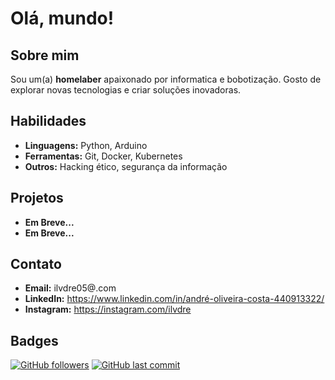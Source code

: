 #  Olá, mundo!

## Sobre mim
Sou um(a) **homelaber** apaixonado por informatica e bobotização. Gosto de explorar novas tecnologias e criar soluções inovadoras.

## Habilidades
* **Linguagens:** Python, Arduino
* **Ferramentas:** Git, Docker, Kubernetes
* **Outros:** Hacking ético, segurança da informação

## Projetos
* **Em Breve...** 
* **Em Breve...** 

## Contato
* **Email:** ilvdre05@.com
* **LinkedIn:** https://www.linkedin.com/in/andré-oliveira-costa-440913322/
* **Instagram:** https://instagram.com/ilvdre

## Badges
[![GitHub followers](https://img.shields.io/github/followers/ilvdre?style=flat-square)](https://github.com/ilvdre?tab=followers)
[![GitHub last commit](https://img.shields.io/github/last-commit/ilvdre/yourrepo?style=flat-square)](https://github.com/ilvdre/yourrepo)

